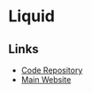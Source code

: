 # Liquid

## Links

- [Code Repository](https://github.com/Shopify/liquid)
- [Main Website](https://shopify.github.io/liquid)
